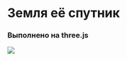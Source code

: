 # Земля её спутник

### Выполнено на three.js

![](https://a.radikal.ru/a07/2103/3b/b8e1d6893edb.jpg)